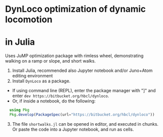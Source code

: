 # DynLoco optimization of dynamic locomotion
# in Julia

Uses JuMP optimization package with rimless wheel, demonstrating walking on a ramp or slope, and short walks.

1. Install Julia, recommended also Jupyter notebook and/or Juno+Atom editing environment
2. Install `DynLoco` as a package.
  * If using command line (REPL), enter the package manager with "]" and
enter `dev https://bitbucket.org/hbcl/dynloco`.
  * Or, if inside a notebook, do the following:
  ```julia
    using Pkg
    Pkg.develop(PackageSpec(url="https://bitbucket.org/hbcl/dynloco"))
```    
3. The file `shortwalks.jl` can be opened in editor, and executed in chunks. Or paste the code into a
Jupyter notebook, and run as cells.
